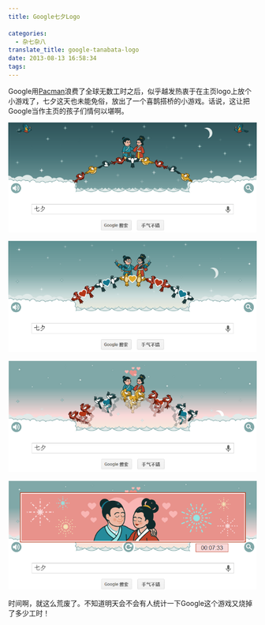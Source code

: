 ```yaml
---
title: Google七夕Logo

categories:
  - 杂七杂八
translate_title: google-tanabata-logo
date: 2013-08-13 16:58:34
tags:
---
```


Google用[Pacman](https://www.google.com/doodles/30th-anniversary-of-pac-man)浪费了全球无数工时之后，似乎越发热衷于在主页logo上放个小游戏了，七夕这天也未能免俗，放出了一个喜鹊搭桥的小游戏。话说，这让把Google当作主页的孩子们情何以堪啊。

![](/assets/img/blogimgs/google_logo/lev1.png) 

![](/assets/img/blogimgs/google_logo/lev2.png) 

![](/assets/img/blogimgs/google_logo/lev3.png) 

![](/assets/img/blogimgs/google_logo/End.png) 

时间啊，就这么荒废了。不知道明天会不会有人统计一下Google这个游戏又烧掉了多少工时！